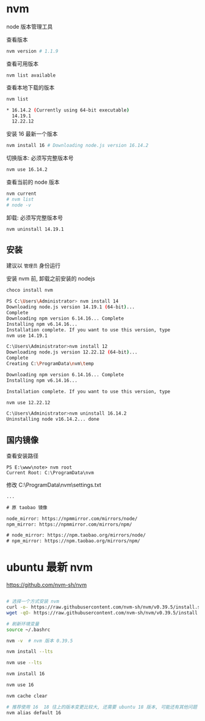 # nvm

node 版本管理工具

查看版本

```bash
nvm version # 1.1.9
```

查看可用版本

```basg
nvm list available
```

查看本地下载的版本

```bash
nvm list

* 16.14.2 (Currently using 64-bit executable)
  14.19.1
  12.22.12
```

安装 16 最新一个版本

```bash
nvm install 16 # Downloading node.js version 16.14.2
```

切换版本: 必须写完整版本号

```bash
nvm use 16.14.2
```

查看当前的 node 版本

```bash
nvm current
# nvm list
# node -v
```

卸载: 必须写完整版本号

```bash
nvm uninstall 14.19.1
```

## 安装

建议以 `管理员` 身份运行 

安装 nvm 前, 卸载之前安装的 nodejs

```bash
choco install nvm
```

```bash
PS C:\Users\Administrator> nvm install 14
Downloading node.js version 14.19.1 (64-bit)...
Complete
Downloading npm version 6.14.16... Complete
Installing npm v6.14.16...
Installation complete. If you want to use this version, type
nvm use 14.19.1
```

```bash
C:\Users\Administrator>nvm install 12
Downloading node.js version 12.22.12 (64-bit)...
Complete
Creating C:\ProgramData\nvm\temp

Downloading npm version 6.14.16... Complete
Installing npm v6.14.16...

Installation complete. If you want to use this version, type

nvm use 12.22.12
```

```bash 
C:\Users\Administrator>nvm uninstall 16.14.2
Uninstalling node v16.14.2... done
```

## 国内镜像

查看安装路径

```baash
PS E:\www\note> nvm root
Current Root: C:\ProgramData\nvm
```

修改 C:\ProgramData\nvm\settings.txt

```txt C:\ProgramData\nvm\settings.txt
...

# 原 taobao 镜像

node_mirror: https://npmmirror.com/mirrors/node/
npm_mirror: https://npmmirror.com/mirrors/npm/

# node_mirror: https://npm.taobao.org/mirrors/node/
# npm_mirror: https://npm.taobao.org/mirrors/npm/
```
# ubuntu 最新 nvm

https://github.com/nvm-sh/nvm

```bash

# 选择一个方式安装 nvm
curl -o- https://raw.githubusercontent.com/nvm-sh/nvm/v0.39.5/install.sh | bash
wget -qO- https://raw.githubusercontent.com/nvm-sh/nvm/v0.39.5/install.sh | bash

# 刷新环境变量
source ~/.bashrc 

nvm -v  # nvm 版本 0.39.5

nvm install --lts

nvm use --lts

nvm install 16

nvm use 16

nvm cache clear

# 推荐使用 16  18 往上的版本变更比较大, 还需要 ubuntu 18 版本, 可能还有其他问题
nvm alias default 16 

```